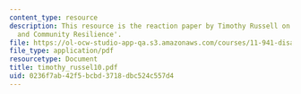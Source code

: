 ```yaml
---
content_type: resource
description: This resource is the reaction paper by Timothy Russell on the topic 'Governance
  and Community Resilience'.
file: https://ol-ocw-studio-app-qa.s3.amazonaws.com/courses/11-941-disaster-vulnerability-and-resilience-spring-2005/0236f7ab42f5bcbd3718dbc524c557d4_timothy_russel10.pdf
file_type: application/pdf
resourcetype: Document
title: timothy_russel10.pdf
uid: 0236f7ab-42f5-bcbd-3718-dbc524c557d4
---
```

